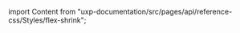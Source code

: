 
import Content from "uxp-documentation/src/pages/api/reference-css/Styles/flex-shrink";

<Content query="product=photoshop"/>
